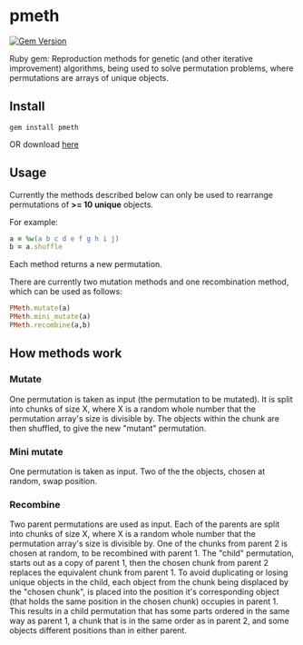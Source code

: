 pmeth
=====
[![Gem Version](https://badge.fury.io/rb/pmeth.svg)](http://badge.fury.io/rb/pmeth)

Ruby gem: Reproduction methods for genetic (and other iterative improvement) algorithms, being used to solve permutation problems, where permutations are arrays of unique objects.

Install
---

```
gem install pmeth
```

OR download [here](https://rubygems.org/gems/pmeth)

Usage
----

Currently the methods described below can only be used to rearrange permutations of **>= 10 unique** objects.

For example:

```ruby
a = %w(a b c d e f g h i j)
b = a.shuffle
```

Each method returns a new permutation.

There are currently two mutation methods and one recombination method, which can be used as follows:

```ruby
PMeth.mutate(a)
PMeth.mini_mutate(a)
PMeth.recombine(a,b)
```

How methods work
-----

### Mutate

One permutation is taken as input (the permutation to be mutated). It is split into chunks of size X, where X is a random whole number that the permutation array's size is divisible by. The objects within the chunk are then shuffled, to give the new "mutant" permutation.

### Mini mutate

One permutation is taken as input. Two of the the objects, chosen at random, swap position.

### Recombine

Two parent permutations are used as input. Each of the parents are split into chunks of size X, where X is a random whole number that the permutation array's size is divisible by. One of the chunks from parent 2 is chosen at random, to be recombined with parent 1. The "child" permutation, starts out as a copy of parent 1, then the chosen chunk from parent 2 replaces the equivalent chunk from parent 1. To avoid duplicating or losing unique objects in the child, each object from the chunk being displaced by the "chosen chunk", is placed into the position it's corresponding object (that holds the same position in the chosen chunk) occupies in parent 1. This results in a child permutation that has some parts ordered in the same way as parent 1, a chunk that is in the same order as in parent 2, and some objects different positions than in either parent.
